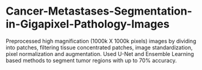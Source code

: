 # Cancer-Metastases-Segmentation-in-Gigapixel-Pathology-Images
Preprocessed high magnification (1000k X 1000k pixels) images by dividing into patches, filtering tissue concentrated patches, image standardization, pixel normalization and augmentation. Used U-Net and Ensemble Learning based methods to segment tumor regions with up to 70% accuracy.
